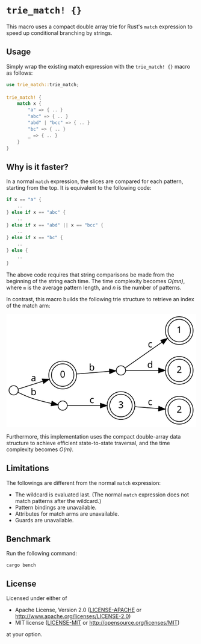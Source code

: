 # `trie_match! {}`

This macro uses a compact double array trie for Rust's `match` expression to
speed up conditional branching by strings.

## Usage

Simply wrap the existing match expression with the `trie_match! {}` macro as
follows:

```rust
use trie_match::trie_match;

trie_match! {
    match x {
        "a" => { .. }
        "abc" => { .. }
        "abd" | "bcc" => { .. }
        "bc" => { .. }
        _ => { .. }
    }
}
```

## Why is it faster?

In a normal `match` expression, the slices are compared for each pattern,
starting from the top. It is equivalent to the following code:

```rust
if x == "a" {
    ..
} else if x == "abc" {
    ..
} else if x == "abd" || x == "bcc" {
    ..
} else if x == "bc" {
    ..
} else {
    ..
}
```

The above code requires that string comparisons be made from the beginning of
the string each time. The time complexity becomes *O(mn)*, where `m` is the
average pattern length, and *n* is the number of patterns.

In contrast, this macro builds the following trie structure to retrieve an
index of the match arm:

![Trie](figures/graph.svg)

Furthermore, this implementation uses the compact double-array data structure
to achieve efficient state-to-state traversal, and the time complexity becomes
*O(m)*.

## Limitations

The followings are different from the normal `match` expression:

* The wildcard is evaluated last. (The normal `match` expression does not
  match patterns after the wildcard.)
* Pattern bindings are unavailable.
* Attributes for match arms are unavailable.
* Guards are unavailable.

## Benchmark

Run the following command:

```
cargo bench
```

## License

Licensed under either of

 * Apache License, Version 2.0
   ([LICENSE-APACHE](LICENSE-APACHE) or http://www.apache.org/licenses/LICENSE-2.0)
 * MIT license
   ([LICENSE-MIT](LICENSE-MIT) or http://opensource.org/licenses/MIT)

at your option.
